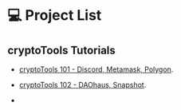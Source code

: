# 💻 Project List

## cryptoTools Tutorials

- [cryptoTools 101 - Discord, Metamask, Polygon](https://github.com/ChrisJAdamek/cryptoTools).
 
- [cryptoTools 102 - DAOhaus, Snapshot](https://github.com/ChrisJAdamek/cryptoTools).
- 
